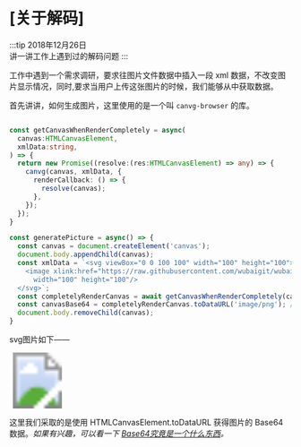 # [关于解码]

:::tip
2018年12月26日<br>
讲一讲工作上遇到过的解码问题
:::

工作中遇到一个需求调研，要求往图片文件数据中插入一段 xml 数据，不改变图片显示情况，同时,要求当用户上传这张图片的时候，我们能够从中获取数据。<br>

首先讲讲，如何生成图片，这里使用的是一个叫 `canvg-browser` 的库。<br>

```ts

const getCanvasWhenRenderCompletely = async(
  canvas:HTMLCanvasElement, 
  xmlData:string,
) => {
  return new Promise((resolve:(res:HTMLCanvasElement) => any) => {
    canvg(canvas, xmlData, {
      renderCallback: () => {
        resolve(canvas);
      },
    });
  });
}

const generatePicture = async() => {
  const canvas = document.createElement('canvas');
  document.body.appendChild(canvas);
  const xmlData = `<svg viewBox="0 0 100 100" width="100" height="100">
    <image xlink:href="https://raw.githubusercontent.com/wubaigit/wubai-blog/master/blog/assets/07/20-owl.png"
      width="100" height="100"/>
  </svg>`;
  const completelyRenderCanvas = await getCanvasWhenRenderCompletely(canvas, xmlData);
  const canvasBase64 = completelyRenderCanvas.toDataURL('image/png'); // 生成图片的 Base64编码数据
  document.body.removeChild(canvas);
}
```

svg图片如下——

<svg viewBox="0 0 100 100" width="100" height="100">
  <image xlink:href="https://raw.githubusercontent.com/wubaigit/wubai-blog/master/blog/assets/07/20-owl.png"
    width="100" height="100"/>
</svg>

这里我们采取的是使用 HTMLCanvasElement.toDataURL 获得图片的 Base64 数据。*如果有兴趣，可以看一下 [Base64究竟是一个什么东西](./08.md)。*